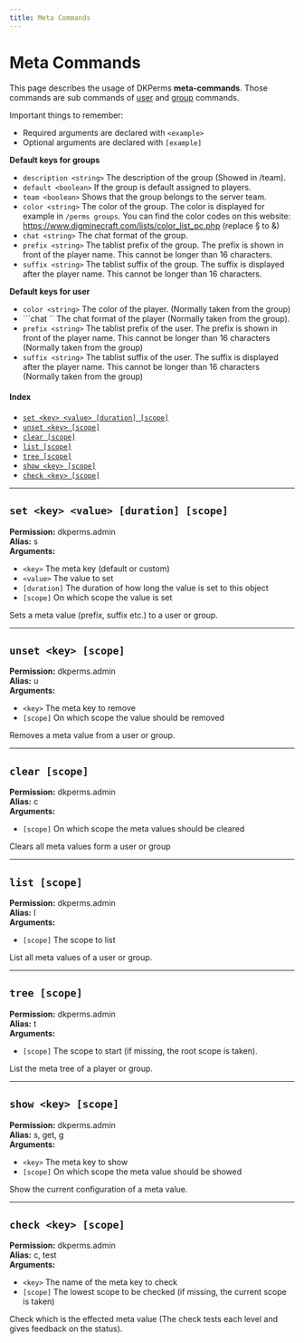 ```yaml
---
title: Meta Commands
---
```


# Meta Commands

This page describes the usage of DKPerms **meta-commands**. Those commands are sub commands of [user](user-commands.md) and
[group](group-commands.md) commands.

Important things to remember:

* Required arguments are declared with ```<example>```
* Optional arguments are declared with ```[example]```


**Default keys for groups**

* ```description <string>``` The description of the group (Showed in /team).
* ```default <boolean>``` If the group is default assigned to players.
* ```team <boolean>``` Shows that the group belongs to the server team.
* ```color <string>``` The color of the group. The color is displayed for example in ```/perms groups```. You can find the color codes on this website: https://www.digminecraft.com/lists/color_list_pc.php (replace § to &)
* ```chat <string>``` The chat format of the group.
* ```prefix <string>``` The tablist prefix of the group. The prefix is shown in front of the player name. This cannot be longer than 16 characters.
* ```suffix <string>``` The tablist suffix of the group. The suffix is displayed after the player name. This cannot be longer than 16 characters.

**Default keys for user**

* ```color <string>``` The color of the player.  (Normally taken from the group)
* ```chat <string>`` The chat format of the player (Normally taken from the group).
* ```prefix <string>``` The tablist prefix of the user. The prefix is shown in front of the player name. This cannot be longer than 16 characters (Normally taken from the group)
* ```suffix <string>``` The tablist suffix of the user. The suffix is displayed after the player name. This cannot be longer than 16 characters (Normally taken from the group)


#### Index

* [```set <key> <value> [duration] [scope]```](#set-key-value-duration-scope)
* [```unset <key> [scope]```](#unset-key-scope)
* [```clear [scope]```](#clear-scope)
* [```list [scope]```](#list-scope)
* [```tree [scope]```](#tree-scope)
* [```show <key> [scope]```](#show-key-scope)
* [```check <key> [scope]```](#check-key-scope)


***

## **```set <key> <value> [duration] [scope]```**

**Permission:** dkperms.admin<br/>
**Alias:** s <br/>
**Arguments:**

* `<key>` The meta key (default or custom)
* `<value>` The value to set
* `[duration]` The duration of how long the value is set to this object
* `[scope]` On which scope the value is set

Sets a meta value (prefix, suffix etc.) to a user or group. 

***

## **```unset <key> [scope]```**

**Permission:** dkperms.admin<br/>
**Alias:** u <br/>
**Arguments:**

* `<key>` The meta key to remove
* `[scope]` On which scope the value should be removed

Removes a meta value from a user or group.

***

## **```clear [scope]```**

**Permission:** dkperms.admin<br/>
**Alias:** c <br/>
**Arguments:**

* `[scope]` On which scope the meta values should be cleared

Clears all meta values form a user or group

***


## **```list [scope]```**

**Permission:** dkperms.admin<br/>
**Alias:** l <br/>
**Arguments:**

* `[scope]` The scope to list

List all meta values of a user or group.

***

## **```tree [scope]```**

**Permission:** dkperms.admin<br/>
**Alias:** t <br/>
**Arguments:**

* `[scope]` The scope to start (if missing, the root scope is taken).

List the meta tree of a player or group.

***

## **```show <key> [scope]```**

**Permission:** dkperms.admin<br/>
**Alias:** s, get, g <br/>
**Arguments:**

* `<key>` The meta key to show
* `[scope]` On which scope the meta value should be showed

Show the current configuration of a meta value.

***

## **```check <key> [scope]```**

**Permission:** dkperms.admin<br/>
**Alias:** c, test <br/>
**Arguments:**

* `<key>` The name of the meta key to check
* `[scope]` The lowest scope to be checked (if missing, the current scope is taken)

Check which is the effected meta value (The check tests each level and gives feedback on the status).



